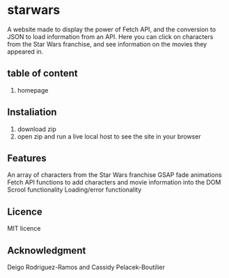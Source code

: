 # starwars

A website made to display the power of Fetch API, and the conversion to JSON to load information from an API. Here you can click on characters from the Star Wars franchise, and see information on the movies they appeared in.

## table of content
1. homepage

## Instaliation
1. download zip
2. open zip and run a live local host to see the site in your browser

## Features 
An array of characters from the Star Wars franchise
GSAP fade animations
Fetch API functions to add characters and movie information into the DOM
Scrool functionality
Loading/error functionality

## Licence
MIT licence

## Acknowledgment
Deigo Rodriguez-Ramos and
Cassidy Pelacek-Boutilier

